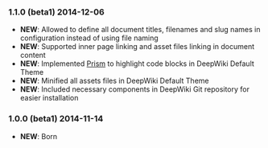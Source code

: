 
### 1.1.0 (beta1) 2014-12-06

- **NEW**: Allowed to define all document titles, filenames and slug names in configuration instead of using file naming
- **NEW**: Supported inner page linking and asset files linking in document content
- **NEW**: Implemented [Prism](http://prismjs.com/) to highlight code blocks in DeepWiki Default Theme
- **NEW**: Minified all assets files in DeepWiki Default Theme
- **NEW**: Included necessary components in DeepWiki Git repository for easier installation

### 1.0.0 (beta1) 2014-11-14

- **NEW**: Born
